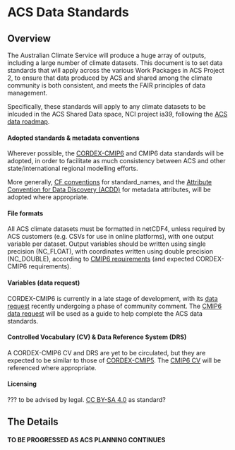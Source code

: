 # ACS Data Standards

## Overview
The Australian Climate Service will produce a huge array of outputs, including a large number of climate datasets. 
This document is to set data standards that will apply across the various Work Packages in ACS Project 2, 
to ensure that data produced by ACS and shared among the climate community is both consistent, and meets the FAIR principles of data management.

Specifically, these standards will apply to any climate datasets to be inlcuded in the ACS Shared Data space, NCI project ia39, 
following the [ACS data roadmap](data_roadmap.md).

#### Adopted standards & metadata conventions
Wherever possible, the [CORDEX-CMIP6](https://cordex.org/wp-content/uploads/2021/05/CORDEX-CMIP6_exp_design_RCM.pdf) and CMIP6 data standards will be adopted, 
in order to facilitate as much consistency between ACS and other state/international regional modelling efforts.

More generally, [CF conventions](https://cfconventions.org/Data/cf-standard-names/77/build/cf-standard-name-table.html) for standard_names,
and the [Attribute Convention for Data Discovery (ACDD)](https://wiki.esipfed.org/Attribute_Convention_for_Data_Discovery_1-3) for metadata attributes, 
will be adopted where appropriate.

#### File formats
All ACS climate datasets must be formatted in netCDF4, unless required by ACS customers (e.g. CSVs for use in online platforms), 
with one output variable per dataset. Output variables should be written using single precision (NC_FLOAT), with coordinates written 
using double precision (NC_DOUBLE), according to [CMIP6 requirements](https://docs.google.com/document/d/1os9rZ11U0ajY7F8FWtgU4B49KcB59aFlBVGfLC4ahXs/edit) 
(and expected CORDEX-CMIP6 requirements).

#### Variables (data request)
CORDEX-CMIP6 is currently in a late stage of development, with its [data request](https://cordex.org/wp-content/uploads/2021/09/CORDEX_CMIP6_Data_Request_Atmos_v1.xlsx-Atmos.pdf)
recently undergoing a phase of community comment.
The [CMIP6 data request](http://clipc-services.ceda.ac.uk/dreq/index.html) will be used as a guide to help complete the ACS data standards.

#### Controlled Vocabulary (CV) & Data Reference System (DRS)
A CORDEX-CMIP6 CV and DRS are yet to be circulated, but they are expected to be similar to those of [CORDEX-CMIP5](https://is-enes-data.github.io/cordex_archive_specifications.pdf).
The [CMIP6 CV](https://docs.google.com/document/d/1h0r8RZr_f3-8egBMMh7aqLwy3snpD6_MrDz1q8n5XUk/edit) will be referenced where appropriate.

#### Licensing 
??? to be advised by legal. [CC BY-SA 4.0](https://creativecommons.org/licenses/by-sa/4.0/) as standard?

## The Details

#### TO BE PROGRESSED AS ACS PLANNING CONTINUES
